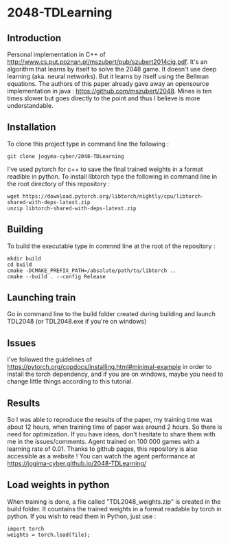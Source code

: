 # 2048-TDLearning
## Introduction
Personal implementation in C++ of http://www.cs.put.poznan.pl/mszubert/pub/szubert2014cig.pdf. It's an algorithm that learns by itself to solve the 2048 game. It doesn't use deep learning (aka. neural networks). But it learns by itself using the Bellman equations.
The authors of this paper already gave away an opensource implementation in java : https://github.com/mszubert/2048. Mines is ten times slower but goes directly to the point and thus I believe is more understandable.

## Installation
To clone this project type in command line the following :
```
git clone jogyma-cyber/2048-TDLearning
```

I've used pytorch for c++ to save the final trained weights in a format readible in python. To install libtorch type the following in command line in the root directory of this repository :
```
wget https://download.pytorch.org/libtorch/nightly/cpu/libtorch-shared-with-deps-latest.zip
unzip libtorch-shared-with-deps-latest.zip
```

## Building
To build the executable type in commnd line at the root of the repository :
```
mkdir build
cd build
cmake -DCMAKE_PREFIX_PATH=/absolute/path/to/libtorch ..
cmake --build . --config Release
```

## Launching train
Go in command line to the build folder created during building and launch TDL2048 (or TDL2048.exe if you're on windows)

## Issues
I've followed the guidelines of https://pytorch.org/cppdocs/installing.html#minimal-example in order to install the torch dependency, and if you are on windows, maybe you need to change little things according to this tutorial.

## Results
So I was able to reproduce the results of the paper, my training time was about 12 hours, when training time of paper was around 2 hours. So there is need for optimization. If you have ideas, don't hesitate to share them with me in the issues/comments. Agent trained on 100 000 games with a learning rate of 0.01. Thanks to github pages, this repository is also accessible as a website ! You can watch the agent performance at https://jogima-cyber.github.io/2048-TDLearning/ 

## Load weights in python
When training is done, a file called "TDL2048_weights.zip" is created in the build folder. It countains the trained weights in a format readable by torch in python. If you wish to read them in Python, just use :
```
import torch
weights = torch.load(file);
```
